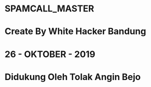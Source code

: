 # SPAMCALL_MASTER
# Create By White Hacker Bandung
# 26 - OKTOBER - 2019
# Didukung Oleh Tolak Angin Bejo

